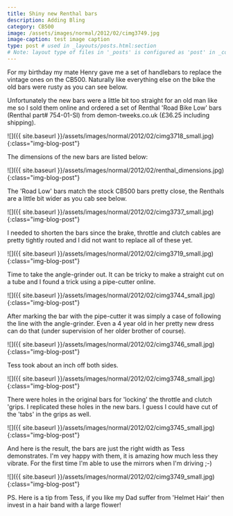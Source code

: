 ```yaml
---
title: Shiny new Renthal bars
description: Adding Bling
category: CB500
image: /assets/images/normal/2012/02/cimg3749.jpg
image-caption: test image caption
type: post # used in _layouts/posts.html:section
# Note: layout type of files in '_posts' is configured as 'post' in _config.yml
---
```

For my birthday my mate Henry gave me a set of handlebars to replace the vintage ones on the CB500. Naturally like everything else on the bike the old bars were rusty as you can see below.

Unfortunately the new bars were a little bit too straight for an old man like me so I sold them online and ordered a set of Renthal 'Road Bike Low' bars (Renthal part# 754-01-SI) from demon-tweeks.co.uk (£36.25 including shipping).

![]({{ site.baseurl }}/assets/images/normal/2012/02/cimg3718_small.jpg){:class="img-blog-post"}

The dimensions of the new bars are listed below:

![]({{ site.baseurl }}/assets/images/normal/2012/02/renthal_dimensions.jpg){:class="img-blog-post"}

The 'Road Low' bars match the stock CB500 bars pretty close, the Renthals are a little bit wider as you cab see below.

![]({{ site.baseurl }}/assets/images/normal/2012/02/cimg3737_small.jpg){:class="img-blog-post"}

I needed to shorten the bars since the brake, throttle and clutch cables are pretty tightly routed and I did not want to replace all of these yet. 

![]({{ site.baseurl }}/assets/images/normal/2012/02/cimg3719_small.jpg){:class="img-blog-post"}

Time to take the angle-grinder out. It can be tricky to make a straight cut on a tube and I found a trick using a pipe-cutter online.

![]({{ site.baseurl }}/assets/images/normal/2012/02/cimg3744_small.jpg){:class="img-blog-post"}

After marking the bar with the pipe-cutter it was simply a case of following the line with the angle-grinder. Even a 4 year old in her pretty new dress can do that (under supervision of her older brother of course).

![]({{ site.baseurl }}/assets/images/normal/2012/02/cimg3746_small.jpg){:class="img-blog-post"}

Tess took about an inch off both sides.

![]({{ site.baseurl }}/assets/images/normal/2012/02/cimg3748_small.jpg){:class="img-blog-post"}

There were holes in the original bars for 'locking' the throttle and clutch 'grips. I replicated these holes in the new bars. I guess I could have cut of the 'tabs' in the grips as well.

![]({{ site.baseurl }}/assets/images/normal/2012/02/cimg3745_small.jpg){:class="img-blog-post"}

And here is the result, the bars are just the right width as Tess demonstrates. I'm vey happy with them, it is amazing how much less they vibrate. For the first time I'm able to use the mirrors when I'm driving ;-)

![]({{ site.baseurl }}/assets/images/normal/2012/02/cimg3749_small.jpg){:class="img-blog-post"}

PS. Here is a tip from Tess, if you like my Dad suffer from 'Helmet Hair' then invest in a hair band with a large flower!
